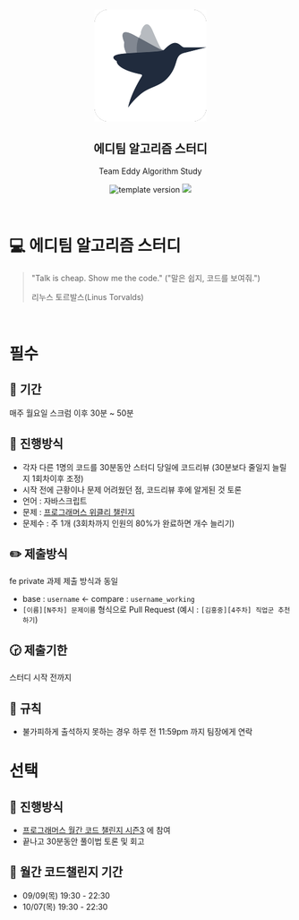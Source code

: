 <br/>
<p align="middle" >
  <img width="200px;" src="./src/images/prgms-logo.png"/>
</p>
<h2 align="middle">에디팀 알고리즘 스터디</h2>
<p align="middle">Team Eddy Algorithm Study</p>
<p align="middle">
  <img src="https://img.shields.io/badge/version-1.0.0-blue?style=flat-square" alt="template version"/>
  <img src="https://img.shields.io/badge/language-md-md.svg?style=flat-square"/>
</p>

<p align="middle">
</p>

<br/>

# 💻 에디팀 알고리즘 스터디

> "Talk is cheap. Show me the code."
> ("말은 쉽지, 코드를 보여줘.")
>
> 리누스 토르발스(Linus Torvalds)

<br/>

# 필수

## 📆 기간

매주 월요일 스크럼 이후 30분 ~ 50분

## 📌 진행방식

- 각자 다른 1명의 코드를 30분동안 스터디 당일에 코드리뷰 (30분보다 줄일지 늘릴지 1회차이후 조정)
- 시작 전에 근황이나 문제 어려웠던 점, 코드리뷰 후에 알게된 것 토론
- 언어 : 자바스크립트
- 문제 : [프로그래머스 위클리 챌린지](https://programmers.co.kr/learn/challenges?tab=weekly_challenges)
- 문제수 : 주 1개 (3회차까지 인원의 80%가 완료하면 개수 늘리기)

## ✏️ 제출방식

fe private 과제 제출 방식과 동일

- base : `username` ← compare : `username_working`
- `[이름][N주차] 문제이름` 형식으로 Pull Request (예시 : `[김홍중][4주차] 직업군 추천하기`)

## 🕝 제출기한

스터디 시작 전까지

## 📢 규칙

- 불가피하게 출석하지 못하는 경우 하루 전 11:59pm 까지 팀장에게 연락

# 선택

## 📌 진행방식

- [프로그래머스 월간 코드 챌린지 시즌3](https://programmers.co.kr/competitions/1581?slug=monthly-code-challenge-s3) 에 참여
- 끝나고 30분동안 풀이법 토론 및 회고

## 📆 월간 코드챌린지 기간

- 09/09(목) 19:30 - 22:30
- 10/07(목) 19:30 - 22:30
